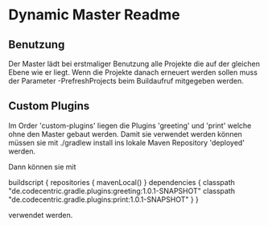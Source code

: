 # Dynamic Master Readme

## Benutzung

Der Master lädt bei erstmaliger Benutzung alle Projekte die auf der gleichen Ebene wie er liegt. Wenn die Projekte danach erneuert werden sollen muss der Parameter -PrefreshProjects beim Buildaufruf mitgegeben werden.


## Custom Plugins

Im Order 'custom-plugins' liegen die Plugins 'greeting' und 'print' welche ohne den Master gebaut werden. Damit sie verwendet werden können müssen sie mit ./gradlew install ins lokale Maven Repository 'deployed' werden.

Dann können sie mit 

buildscript {
	repositories {
		mavenLocal()
	}
	dependencies {
		classpath "de.codecentric.gradle.plugins:greeting:1.0.1-SNAPSHOT"
		classpath "de.codecentric.gradle.plugins:print:1.0.1-SNAPSHOT"
	}
}

verwendet werden.


